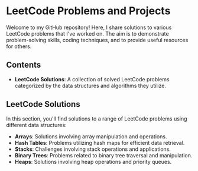 # LeetCode Problems and Projects

Welcome to my GitHub repository! Here, I share solutions to various LeetCode problems that I've worked on. The aim is to demonstrate problem-solving skills, coding techniques, and to provide useful resources for others.

## Contents

- **LeetCode Solutions**: A collection of solved LeetCode problems categorized by the data structures and algorithms they utilize.
  
## LeetCode Solutions

In this section, you'll find solutions to a range of LeetCode problems using different data structures:

- **Arrays**: Solutions involving array manipulation and operations.
- **Hash Tables**: Problems utilizing hash maps for efficient data retrieval.
- **Stacks**: Challenges involving stack operations and applications.
- **Binary Trees**: Problems related to binary tree traversal and manipulation.
- **Heaps**: Solutions involving heap operations and priority queues.





